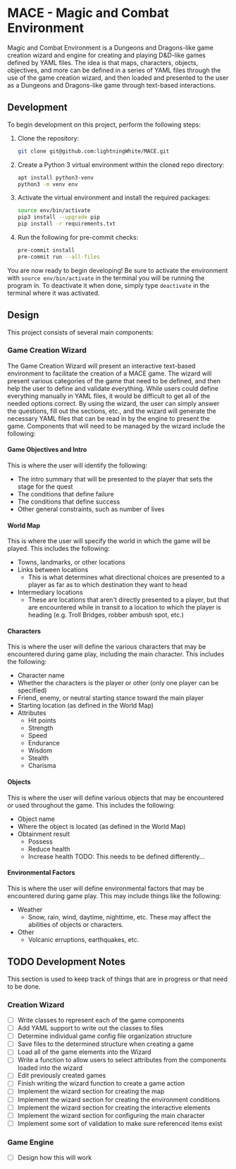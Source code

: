 # MACE - Magic and Combat Environment

Magic and Combat Environment is a Dungeons and Dragons-like game creation wizard and engine for creating and playing D&D-like games defined by YAML files.
The idea is that maps, characters, objects, objectives, and more can be defined in a series of YAML files through the use of the game creation wizard, and then loaded and presented to the user as a Dungeons and Dragons-like game through text-based interactions.

## Development

To begin development on this project, perform the following steps:

1. Clone the repository:
   ```bash
   git clone git@github.com:lightningWhite/MACE.git
   ```
1. Create a Python 3 virtual environment within the cloned repo directory:
   ```bash
   apt install python3-venv
   python3 -m venv env
   ```
1. Activate the virtual environment and install the required packages:
   ```bash
   source env/bin/activate
   pip3 install --upgrade pip
   pip install -r requirements.txt
   ```
1. Run the following for pre-commit checks:
   ```bash
   pre-commit install
   pre-commit run --all-files
   ```

You are now ready to begin developing!
Be sure to activate the environment with `source env/bin/activate` in the terminal you will be running the program in.
To deactivate it when done, simply type `deactivate` in the terminal where it was activated.

## Design

This project consists of several main components:

### Game Creation Wizard

The Game Creation Wizard will present an interactive text-based environment to facilitate the creation of a MACE game.
The wizard will present various categories of the game that need to be defined, and then help the user to define and validate everything.
While users could define everything manually in YAML files, it would be difficult to get all of the needed options correct.
By using the wizard, the user can simply answer the questions, fill out the sections, etc., and the wizard will generate the necessary YAML files that can be read in by the engine to present the game.
Components that will need to be managed by the wizard include the following:

#### Game Objectives and Intro

This is where the user will identify the following:

* The intro summary that will be presented to the player that sets the stage for the quest
* The conditions that define failure
* The conditions that define success
* Other general constraints, such as number of lives

#### World Map

This is where the user will specify the world in which the game will be played.
This includes the following:

* Towns, landmarks, or other locations
* Links between locations
  * This is what determines what directional choices are presented to a player as far as to which destination they want to head
* Intermediary locations
  * These are locations that aren't directly presented to a player, but that are encountered while in transit to a location to which the player is heading (e.g. Troll Bridges, robber ambush spot, etc.)

#### Characters

This is where the user will define the various characters that may be encountered during game play, including the main character.
This includes the following:

* Character name
* Whether the characters is the player or other (only one player can be specified)
* Friend, enemy, or neutral starting stance toward the main player
* Starting location (as defined in the World Map)
* Attributes
  * Hit points
  * Strength
  * Speed
  * Endurance
  * Wisdom
  * Stealth
  * Charisma

#### Objects

This is where the user will define various objects that may be encountered or used throughout the game.
This includes the following:

* Object name
* Where the object is located (as defined in the World Map)
* Obtainment result
  * Possess
  * Reduce health
  * Increase health
TODO: This needs to be defined differently...

#### Environmental Factors

This is where the user will define environmental factors that may be encountered during game play.
This may include things like the following:

* Weather
  * Snow, rain, wind, daytime, nighttime, etc. These may affect the abilities of objects or characters.
* Other
  * Volcanic erruptions, earthquakes, etc.

## TODO Development Notes

This section is used to keep track of things that are in progress or that need to be done.

### Creation Wizard

- [ ] Write classes to represent each of the game components
- [ ] Add YAML support to write out the classes to files
- [ ] Determine individual game config file organization structure
- [ ] Save files to the determined structure when creating a game
- [ ] Load all of the game elements into the Wizard
- [ ] Write a function to allow users to select attributes from the components loaded into the wizard
- [ ] Edit previously created games
- [ ] Finish writing the wizard function to create a game action
- [ ] Implement the wizard section for creating the map
- [ ] Implement the wizard section for creating the environment conditions
- [ ] Implement the wizard section for creating the interactive elements
- [ ] Implement the wizard section for configuring the main character
- [ ] Implement some sort of validation to make sure referenced items exist

### Game Engine

- [ ] Design how this will work
